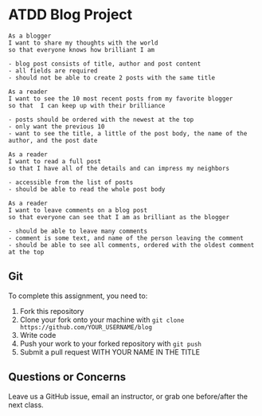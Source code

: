 # ATDD Blog Project

```
As a blogger
I want to share my thoughts with the world
so that everyone knows how brilliant I am
```
    - blog post consists of title, author and post content
    - all fields are required
    - should not be able to create 2 posts with the same title

```
As a reader
I want to see the 10 most recent posts from my favorite blogger
so that  I can keep up with their brilliance
```
    - posts should be ordered with the newest at the top
    - only want the previous 10
    - want to see the title, a little of the post body, the name of the author, and the post date

```
As a reader
I want to read a full post
so that I have all of the details and can impress my neighbors
```
    - accessible from the list of posts
    - should be able to read the whole post body

```
As a reader
I want to leave comments on a blog post
so that everyone can see that I am as brilliant as the blogger
```
    - should be able to leave many comments
    - comment is some text, and name of the person leaving the comment
    - should be able to see all comments, ordered with the oldest comment at the top

## Git

To complete this assignment, you need to:

1. Fork this repository
2. Clone your fork onto your machine with `git clone https://github.com/YOUR_USERNAME/blog`
3. Write code
4. Push your work to your forked repository with `git push`
5. Submit a pull request WITH YOUR NAME IN THE TITLE

## Questions or Concerns

Leave us a GitHub issue, email an instructor, or grab one before/after the next class.

